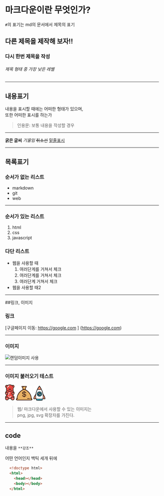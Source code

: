 # 마크다운이란 무엇인가?
`#`의 표기는 md의 문서에서 제목의 표기

## 다른 제목을 제작해 보자!!

### 다시 한번 제목을 작성

###### 제목 형태 중 가장 낮은 레벨

---
## 내용표기

내용을 표시할 때에는 어떠한 형태가 있으며, <br />또한 어떠한 표시를 하는가

> 인용문: 보통 내용을 작성할 경우<br />
---
**굵은 글씨**
*기울임*
~~취소선~~
<ins>밑줄표시</ins>


---
## 목록표기

### 순서가 없는 리스트

- markdown
- git
- web
---
### 순서가 있는 리스트

1. html
1. css
3. javascript

### 다단 리스트

- 웹을 사용할 때
  1. 여러단게를 거쳐서 체크
  1. 여러단계를 거쳐서 체크
  1. 여러단계 거쳐서 체크  
- 웹을 사용할 때2

---

##링크, 이미지

### 링크

[구글페이지 이동: https://google.com ] (https://google.com)

---

### 이미지

![랜덤이미지 사용](https://picsum.photos/200/300)

---

### 이미지 불러오기 테스트

![곰](img/gell_gom.png)
![돈다발](./img/rich.png)
![로켓](./img/rockit.png)

>웹/ 마크다운에서 사용할 수 있는 이미지는 <br />
png, jpg, svg 확장자를 가진다.

---

## code

내용을 `**강조**`

어떤 언어인지 백틱 세개 뒤에
``` html
  <!doctype html>
  <html>
    <head></head>
    <body></body>
  </html>
```

